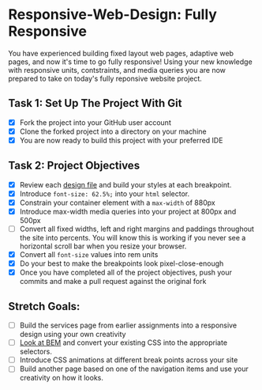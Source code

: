 # Responsive-Web-Design: Fully Responsive

You have experienced building fixed layout web pages, adaptive web pages, and now it's time to go fully responsive! Using your new knowledge with responsive units, contstraints, and media queries you are now prepared to take on today's fully reponsive website project.

## Task 1: Set Up The Project With Git

- [x] Fork the project into your GitHub user account
- [x] Clone the forked project into a directory on your machine
- [x] You are now ready to build this project with your preferred IDE

## Task 2: Project Objectives

- [x] Review each [design file](design-files) and build your styles at each breakpoint.
- [x] Introduce `font-size: 62.5%;` into your `html` selector.
- [x] Constrain your container element with a `max-width` of 880px
- [x] Introduce max-width media queries into your project at 800px and 500px
- [ ] Convert all fixed widths, left and right margins and paddings throughout the site into percents. You will know this is working if you never see a horizontal scroll bar when you resize your browser.
- [x] Convert all `font-size` values into rem units
- [x] Do your best to make the breakpoints look pixel-close-enough
- [x] Once you have completed all of the project objectives, push your commits and make a pull request against the original fork

## Stretch Goals:

- [ ] Build the services page from earlier assignments into a responsive design using your own creativity
- [ ] [Look at BEM](http://getbem.com/) and convert your existing CSS into the appropriate selectors.
- [ ] Introduce CSS animations at different break points across your site
- [ ] Build another page based on one of the navigation items and use your creativity on how it looks.
